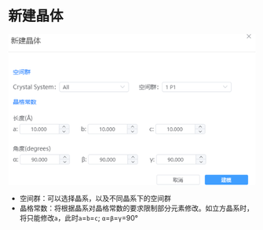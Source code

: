 # 新建晶体


![build_crystal](.././nested/qstudio_manual_build_crystal.png)

- 空间群：可以选择晶系，以及不同晶系下的空间群
- 晶格常数：将根据晶系对晶格常数的要求限制部分元素修改。如立方晶系时，将只能修改`a`，此时`a`=`b`=`c`; `α`=`β`=`γ`=90°